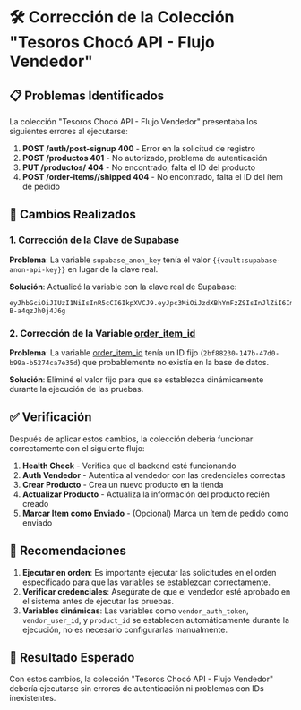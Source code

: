# 🛠️ Corrección de la Colección "Tesoros Chocó API - Flujo Vendedor"

## 📋 Problemas Identificados

La colección "Tesoros Chocó API - Flujo Vendedor" presentaba los siguientes errores al ejecutarse:

1. **POST /auth/post-signup 400** - Error en la solicitud de registro
2. **POST /productos 401** - No autorizado, problema de autenticación
3. **PUT /productos/ 404** - No encontrado, falta el ID del producto
4. **POST /order-items//shipped 404** - No encontrado, falta el ID del ítem de pedido

## 🔧 Cambios Realizados

### 1. Corrección de la Clave de Supabase
**Problema**: La variable `supabase_anon_key` tenía el valor `{{vault:supabase-anon-api-key}}` en lugar de la clave real.

**Solución**: Actualicé la variable con la clave real de Supabase:
```
eyJhbGciOiJIUzI1NiIsInR5cCI6IkpXVCJ9.eyJpc3MiOiJzdXBhYmFzZSIsInJlZiI6ImpkbWV4ZmF3bWV0bWZhYnB3bGZzIiwicm9sZSI6ImFub24iLCJpYXQiOjE3NTQ2MzAzMTYsImV4cCI6MjA3MDIwNjMxNn0.nb6WPz87vBq5CjZuL4LB8ZV45jeD-B-a4qzJh0j4J6g
```

### 2. Corrección de la Variable [order_item_id](file://c:\Users\Jessy\OneDrive\Desktop\PROYECTO-SENA-main-main\PROYECTO-SENA-main-main\Frontend\src\types\domain.ts#L153-L153)
**Problema**: La variable [order_item_id](file://c:\Users\Jessy\OneDrive\Desktop\PROYECTO-SENA-main-main\PROYECTO-SENA-main-main\Frontend\src\types\domain.ts#L153-L153) tenía un ID fijo (`2bf88230-147b-47d0-b99a-b5274ca7e35d`) que probablemente no existía en la base de datos.

**Solución**: Eliminé el valor fijo para que se establezca dinámicamente durante la ejecución de las pruebas.

## ✅ Verificación

Después de aplicar estos cambios, la colección debería funcionar correctamente con el siguiente flujo:

1. **Health Check** - Verifica que el backend esté funcionando
2. **Auth Vendedor** - Autentica al vendedor con las credenciales correctas
3. **Crear Producto** - Crea un nuevo producto en la tienda
4. **Actualizar Producto** - Actualiza la información del producto recién creado
5. **Marcar Item como Enviado** - (Opcional) Marca un ítem de pedido como enviado

## 📝 Recomendaciones

1. **Ejecutar en orden**: Es importante ejecutar las solicitudes en el orden especificado para que las variables se establezcan correctamente.
2. **Verificar credenciales**: Asegúrate de que el vendedor esté aprobado en el sistema antes de ejecutar las pruebas.
3. **Variables dinámicas**: Las variables como `vendor_auth_token`, `vendor_user_id`, y `product_id` se establecen automáticamente durante la ejecución, no es necesario configurarlas manualmente.

## 🎯 Resultado Esperado

Con estos cambios, la colección "Tesoros Chocó API - Flujo Vendedor" debería ejecutarse sin errores de autenticación ni problemas con IDs inexistentes.